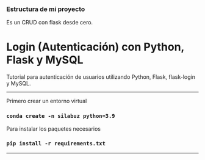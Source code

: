 ### Estructura de mi proyecto

Es un CRUD con flask desde cero.

# Login (Autenticación) con Python, Flask y MySQL

Tutorial para autenticación de usuarios utilizando Python, Flask, flask-login y MySQL.

<hr/>

Primero crear un entorno virtual
### `conda create -n silabuz python=3.9`

Para instalar los paquetes necesarios
### `pip install -r requirements.txt`

<hr/>